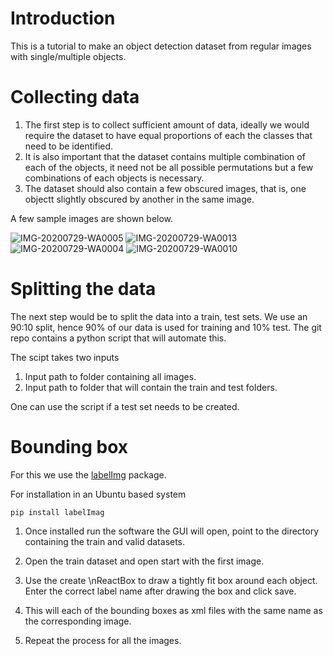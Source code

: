 # Introduction

This is a tutorial to make an object detection dataset from regular images with single/multiple objects. 

# Collecting data

1. The first step is to collect sufficient amount of data, ideally we would require the dataset to have equal proportions of each the classes that need to be identified.
2. It is also important that the dataset contains multiple combination of each of the objects, it need not be all possible permutations but a few combinations of each objects is necessary.
3. The dataset should also contain a few obscured images, that is, one objectt slightly obscured by another in the same image.


A few sample images are shown below.

![IMG-20200729-WA0005](https://user-images.githubusercontent.com/41626118/88930098-a39c1a80-d298-11ea-8b9f-1f5208d979fb.jpg)
![IMG-20200729-WA0013](https://user-images.githubusercontent.com/41626118/88930117-aa2a9200-d298-11ea-909f-b3265af6a7e6.jpg)
![IMG-20200729-WA0004](https://user-images.githubusercontent.com/41626118/88930132-aeef4600-d298-11ea-8eab-6f738dadf454.jpg)
![IMG-20200729-WA0010](https://user-images.githubusercontent.com/41626118/88930139-b282cd00-d298-11ea-9595-5180291267f0.jpg)





# Splitting the data

The next step would be to split the data into a train, test sets. We use an 90:10 split, hence 90% of our data is used for training and 10% test.
The git repo contains a python script that will automate this.

The scipt takes two inputs

1. Input path to folder containing all images.
2. Input path to folder that will contain the train and test folders.

One can use the script if a test set needs to be created.


# Bounding box

For this we use the [labelImg](https://github.com/tzutalin/labelImg) package. 

For installation in an Ubuntu based system

```
pip install labelImag

```

1. Once installed run the software the GUI will open, point to the directory containing the train and valid datasets.

2. Open the train dataset and open start with the first image.

3. Use the create \nReactBox to draw a tightly fit box around each object. Enter the correct label name after drawing the box and click save.

4. This will each of the bounding boxes as xml files with the same name as the corresponding image.

5. Repeat the process for all the images.
